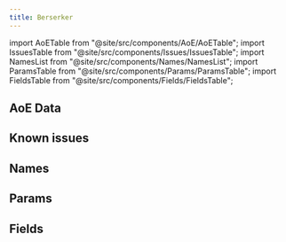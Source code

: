 ```yaml
---
title: Berserker
---
```


import AoETable from "@site/src/components/AoE/AoETable";
import IssuesTable from "@site/src/components/Issues/IssuesTable";
import NamesList from "@site/src/components/Names/NamesList";
import ParamsTable from "@site/src/components/Params/ParamsTable";
import FieldsTable from "@site/src/components/Fields/FieldsTable";

## AoE Data

<AoETable item_key="berserker" data_src="artifact" />

## Known issues

<IssuesTable item_key="berserker" data_src="artifact" />

## Names

<NamesList item_key="berserker" data_src="artifact" />

## Params

<ParamsTable item_key="berserker" data_src="artifact" />

## Fields

<FieldsTable item_key="berserker" data_src="artifact" />
